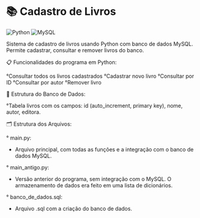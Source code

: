 # 📚 Cadastro de Livros
![Python](https://img.shields.io/badge/Python-blue?style=flat&logo=python&logoColor=white)
![MySQL](https://img.shields.io/badge/MySQL-blue?style=flat&logo=mysql&logoColor=white)

Sistema de cadastro de livros usando Python com banco de dados MySQL. Permite cadastrar, consultar e remover livros do banco.

📋 Funcionalidades do programa em Python:

°Consultar todos os livros cadastrados
°Cadastrar novo livro
°Consultar por ID
°Consultar por autor
°Remover livro

💾 Estrutura do Banco de Dados:

°Tabela livros com os campos: id (auto_increment, primary key), nome, autor, editora.

🗂️ Estrutura dos Arquivos:

° main.py:
- Arquivo principal, com todas as funções e a integração com o banco de dados MySQL.

° main_antigo.py:
- Versão anterior do programa, sem integração com o MySQL. O armazenamento de dados era feito em uma lista de dicionários.

° banco_de_dados.sql:
- Arquivo .sql com a criação do banco de dados.
